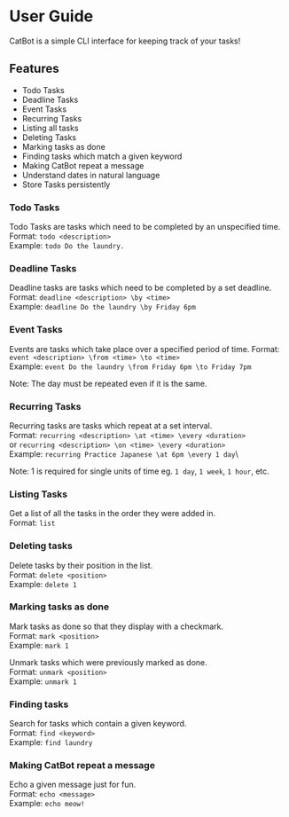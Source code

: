 # User Guide

CatBot is a simple CLI interface for keeping track of your tasks!

## Features

* Todo Tasks
* Deadline Tasks
* Event Tasks
* Recurring Tasks
* Listing all tasks
* Deleting Tasks
* Marking tasks as done
* Finding tasks which match a given keyword
* Making CatBot repeat a message
* Understand dates in natural language
* Store Tasks persistently

### Todo Tasks

Todo Tasks are tasks which need to be completed by an unspecified time.\
Format: `todo <description>` \
Example: `todo Do the laundry.`

### Deadline Tasks

Deadline tasks are tasks which need to be completed by a set deadline.\
Format: `deadline <description> \by <time>`\
Example: `deadline Do the laundry \by Friday 6pm`

### Event Tasks

Events are tasks which take place over a specified period of time.
Format: `event <description> \from <time> \to <time>`\
Example: `event Do the laundry \from Friday 6pm \to Friday 7pm`

Note: The day must be repeated even if it is the same.

### Recurring Tasks

Recurring tasks are tasks which repeat at a set interval.\
Format: `recurring <description> \at <time> \every <duration>` \
or `recurring <description> \on <time> \every <duration>` \
Example: `recurring Practice Japanese \at 6pm \every 1 day`\

Note: 1 is required for single units of time eg. `1 day`, `1 week`, `1 hour`, etc.

### Listing Tasks

Get a list of all the tasks in the order they were added in.\
Format: `list`

### Deleting tasks

Delete tasks by their position in the list.\
Format: `delete <position>`\
Example: `delete 1`

### Marking tasks as done

Mark tasks as done so that they display with a checkmark.\
Format: `mark <position>`\
Example: `mark 1`

Unmark tasks which were previously marked as done.\
Format: `unmark <position>`\
Example: `unmark 1`

### Finding tasks

Search for tasks which contain a given keyword.\
Format: `find <keyword>`\
Example: `find laundry`

### Making CatBot repeat a message

Echo a given message just for fun.\
Format: `echo <message>`\
Example: `echo meow!`